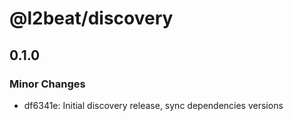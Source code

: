 # @l2beat/discovery

## 0.1.0

### Minor Changes

- df6341e: Initial discovery release, sync dependencies versions
